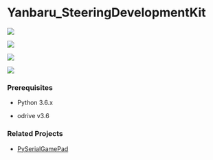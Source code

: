 # Yanbaru_SteeringDevelopmentKit

![](https://lh5.googleusercontent.com/s0o_uBn67-_nYx7tME4Y1ez-3Yynw89Re1uot-PPp2ITY4nVpGlCnB0z09w)

![](https://lh3.googleusercontent.com/Xub9O2rYzzl9CEhAcSZXRfc8yjSbBT61M0JA6gVgTcKF4g1yhijgg9GyK0BD1d4haIJYxE4acyPG1rwfgpWLuBMUulWbgzlKGZsUhZDsOgTGC3of8ypfeHLP4mrkHonaJf3avUuQug)

![](https://lh3.googleusercontent.com/3C7adcsZoFR46gr4PRAf56cPI7-eqqNGJ9vINE_bm6grZHOLhVlfuvLvIdVYC0lZHZcCZ9zJaIQc7LanQH5vQYsWSKyQ-SlHOsdrJmVZg-ndx3Jvsovy-5vWmHP-KwISCVk3XHhNEA)

![](https://lh3.googleusercontent.com/lLqsabXxkOfrllmBOwpqqI4M7E9CL9-g5QnV5nDh8c5C4WJ6wyLB9PcVA8cNBNwQsDq6Pd4xA1YGF3OkezrHic49NQwAVqZ_KESdWMhRwKcKhlHIvhCm8ACQoVpXS5dMMmz9dCPgJA)


### Prerequisites
- Python 3.6.x

- odrive v3.6


### Related Projects
* [PySerialGamePad](https://github.com/shirokunet/PySerialGamePad)
